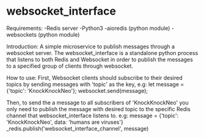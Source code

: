 # websocket_interface
Requirements:
  -Redis server
  -Python3
    -aioredis (python module)
    -websockets (python module)

Introduction:
A simple microservice to publish messages through a websocket server. The websocket_interface is a standalone python process that listens to both Redis and Websocket in order to publish the messages to a specified group of clients through websocket. 

How to use:
First, Websocket clients should subscribe to their desired topics by sending messages with 'topic' as the key, e.g:
  let message = {'topic': 'KnockKnockNeo'};
  websocket.send(message);

Then, to send the a message to all subscribers of 'KnockKnockNeo' you only need to publish the message with desired topic to the specific Redis channel that websocket_interface listens to. e.g:
  message = {'topic': 'KnockKnockNeo', data: 'humans are viruses'}
  _redis.publish('websocket_interface_channel', message)
